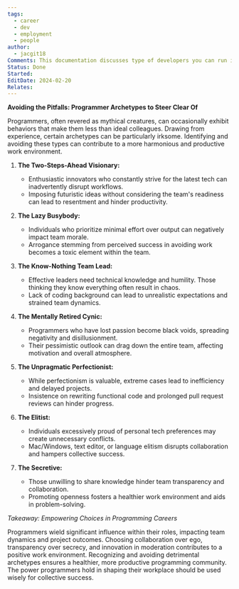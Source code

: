 ```yaml
---
tags:
  - career
  - dev
  - employment
  - people
author:
  - jacgit18
Comments: This documentation discusses type of developers you can run into.
Status: Done
Started: 
EditDate: 2024-02-20
Relates:
---
```

**Avoiding the Pitfalls: Programmer Archetypes to Steer Clear Of**

Programmers, often revered as mythical creatures, can occasionally exhibit behaviors that make them less than ideal colleagues. Drawing from experience, certain archetypes can be particularly irksome. Identifying and avoiding these types can contribute to a more harmonious and productive work environment.

1. **The Two-Steps-Ahead Visionary:**
   - Enthusiastic innovators who constantly strive for the latest tech can inadvertently disrupt workflows.
   - Imposing futuristic ideas without considering the team's readiness can lead to resentment and hinder productivity.

2. **The Lazy Busybody:**
   - Individuals who prioritize minimal effort over output can negatively impact team morale.
   - Arrogance stemming from perceived success in avoiding work becomes a toxic element within the team.

3. **The Know-Nothing Team Lead:**
   - Effective leaders need technical knowledge and humility. Those thinking they know everything often result in chaos.
   - Lack of coding background can lead to unrealistic expectations and strained team dynamics.

4. **The Mentally Retired Cynic:**
   - Programmers who have lost passion become black voids, spreading negativity and disillusionment.
   - Their pessimistic outlook can drag down the entire team, affecting motivation and overall atmosphere.

5. **The Unpragmatic Perfectionist:**
   - While perfectionism is valuable, extreme cases lead to inefficiency and delayed projects.
   - Insistence on rewriting functional code and prolonged pull request reviews can hinder progress.

6. **The Elitist:**
   - Individuals excessively proud of personal tech preferences may create unnecessary conflicts.
   - Mac/Windows, text editor, or language elitism disrupts collaboration and hampers collective success.

7. **The Secretive:**
   - Those unwilling to share knowledge hinder team transparency and collaboration.
   - Promoting openness fosters a healthier work environment and aids in problem-solving.

*Takeaway: Empowering Choices in Programming Careers*

Programmers wield significant influence within their roles, impacting team dynamics and project outcomes. Choosing collaboration over ego, transparency over secrecy, and innovation in moderation contributes to a positive work environment. Recognizing and avoiding detrimental archetypes ensures a healthier, more productive programming community. The power programmers hold in shaping their workplace should be used wisely for collective success.